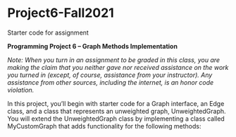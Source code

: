 # Project6-Fall2021
Starter code for assignment

**Programming Project 6 – Graph Methods Implementation**

_Note: When you turn in an assignment to be graded in this class, you are making the claim that you neither gave nor received assistance on the work you turned in (except, of course, assistance from your instructor). Any assistance from other sources, including the internet, is an honor code violation._

In this project, you’ll begin with starter code for a Graph interface, an Edge class, and a class that represents an unweighted graph, UnweightedGraph.  You will extend the UnweightedGraph class by implementing a class called MyCustomGraph  that adds functionality for the following methods:
